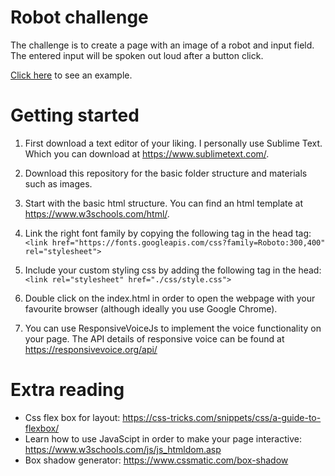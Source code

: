 # Robot challenge
The challenge is to create a page with an image of a robot and input field. The entered input will be spoken out loud after a button click.

[Click here](https://gijslebesque.github.io/) to see an example.


# Getting started
1. First download a text editor of your liking. I personally use Sublime Text. Which you can download at https://www.sublimetext.com/.

2. Download this repository for the basic folder structure and materials such as images. 

3. Start with the basic html structure. You can find an html template at https://www.w3schools.com/html/. 

4. Link the right font family by copying the following tag in the head tag:
  `<link href="https://fonts.googleapis.com/css?family=Roboto:300,400" rel="stylesheet">`
  
5. Include your custom styling css by adding the following tag in the head: `<link rel="stylesheet" href="./css/style.css">`
  
6. Double click on the index.html in order to open the webpage with your favourite browser (although ideally you use Google Chrome).

7. You can use ResponsiveVoiceJs to implement the voice functionality on your page. The API details of responsive voice can be found at https://responsivevoice.org/api/

# Extra reading 
- Css flex box for layout: https://css-tricks.com/snippets/css/a-guide-to-flexbox/
- Learn how to use JavaScipt in order to make your page interactive: https://www.w3schools.com/js/js_htmldom.asp
- Box shadow generator: https://www.cssmatic.com/box-shadow
